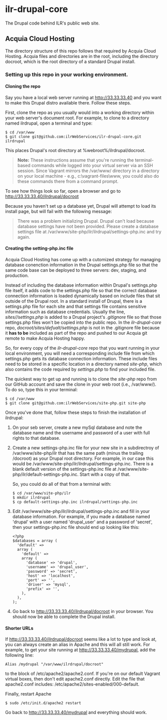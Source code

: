 # ilr-drupal-core

The Drupal code behind ILR's public web site.

## Acquia Cloud Hosting

The directory structure of this repo follows that required by Acquia Cloud Hosting. Acquia files and directories are in the root, including the directory docroot, which is the root directory of a standard Drupal install.

### Setting up this repo in your working environment.

#### Cloning the repo

Say you have a local web server running at http://33.33.33.40 and you want to make this Drupal distro available there. Follow these steps.

First, clone the repo as you usually would into a working directory within your web server's document root. For example, to clone to a directory named ilrdrupal, open a terminal and type:

    $ cd /var/www
    $ git clone git@github.com:ilrWebServices/ilr-drupal-core.git ilrdrupal

This places Drupal's root directory at %webroot%/ilrdrupal/docroot.

> **Note:** These instructions assume that you're running the terminal-based commands 
> while logged into your virtual server via an SSH session. Since Vagrant mirrors the /var/www/ directory 
> in a directory on your local machine - e.g., c:\vagrant-files\www, you could also do these commands there from a command prompt.

To see how things look so far, open a browser and go to http://33.33.33.40/ilrdrupal/docroot

Because you haven't set up a database yet, Drupal will attempt to load its install page, but will fail with the following message:

> There was a problem initializing Drupal. Drupal can't load because database settings have not been provided. 
> Please create a database settings file at /var/www/site-php/ilr/ilrdrupal/settings-php.inc and try again.

#### Creating the setting-php.inc file

Acquia Cloud Hosting has come up with a cutomized strategy for managing database conenction information in the Drupal settings.php file so that the same code base can be deployed to three servers: dev, staging, and production. 

Instead of including the database information within Drupal's settings.php file itself, it adds code to the settings.php file so that the correct database connection information is loaded dynamically based on include files that sit outside of the Drupal root. In a standard install of Drupal, there is a settings.php file for each site and that settings file contains sensitive information such as database credentials. Usually the line, _sites/*/settings*.php_ is added to a Drupal project's _.gitignore_ file so that those settings.php files won't be copied into the public repo. In the _ilr-drupal-core_ repo, _docroot/sites/defualt/settings.php_ is not in the .gitignore file because it **has to be** included as part of the repo and pushed to our Acquia git remote to make Acquia Hosting happy.

So, for every copy of the _ilr-drupal-core_ repo that you want running in your local environment, you will need a corresponding include file from which settings.php gets its database connection information. These include files need to be stored in a specific location in a directory named _site-php_, which also contains the code required by _settings.php_ to find your included file.

The quickest way to get up and running is to clone the _site-php_ repo from our GitHub account and save the clone in your web root (i.e., /var/www/). To do so, type this in your terminal:

    $ cd /var/www
    $ git clone git@github.com:ilrWebServices/site-php.git site-php

Once you've done that, follow these steps to finish the installation of ilrdrupal:

1. On your seb server, create a new mySql database and note the database name and the 
   username and password of a user with full rights to that database.

2.  Create a new settings-php.inc file for your new site in a subdirectroy of /var/www/site-php/ilr that has 
    the same path (minus the trailing /docroot) as your Drupal root directory. For example, in our case this would be /var/www/site-php/ilr/ilrdrupal/settings-php.inc. There is a blank default version of the settings-php.inc file at /var/www/site-php/ilr/default-settings-php.inc. Start with a copy of that.

    So, you could do all of that from a terminal with:

        $ cd /var/www/site-php/ilr
        $ mkdir ilrdrupal
        $ cp default-settings-php.inc ilrdrupal/settings-php.inc

3.  Edit /var/www/site-php/ilr/ilrdrupal/settings-php.inc and fill in your database information. 
    For example, if you made a database named 'drupal' with a user named 'drupal_user' and a password 
    of 'secret', then your settings-php.inc file should end up looking like this:

        <?php
        $databases = array (
          'default' => 
          array (
            'default' => 
            array (
              'database' => 'drupal',
              'username' => 'drupal_user',
              'password' => 'secret',
              'host' => 'localhost',
              'port' => '',
              'driver' => 'mysql',
              'prefix' => '',
            ),
          ),
        );

4.  Go back to http://33.33.33.40/ilrdrupal/docroot in your browser. You should now be able to complete the Drupal install.

#### Shorter URLs

If http://33.33.33.40/ilrdrupal/docroot seems like a lot to type and look at, you can always create an alias in Apache and this will all still work. For example, to get your site running at http://33.33.33.40/mydrupal, add the following line: 

    Alias /mydrupal "/var/www/ilrdrupal/docroot"

to the <VirtualHost> block of /etc/apache2/apache2.conf. If you're on our default Vagrant virtual boxes, then don't edit apache2.conf directly. Edit the file that apache2.conf includes: /etc/apache2/sites-enabled/000-default.

Finally, restart Apache

    $ sudo /etc/init.d/apache2 restart

Go back to http://33.33.33.40/mydrupal and everything should work.
